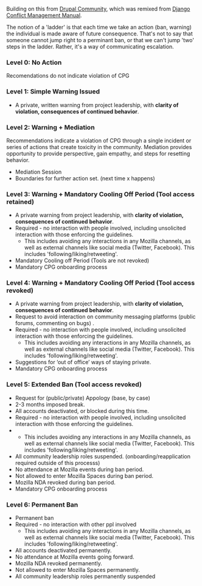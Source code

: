 Building on this from [Drupal Community](https://www.drupal.org/conflict-resolution), which was remixed from [Django Conflict Management Manual](https://www.djangoproject.com/conduct/enforcement-manual/).

The notion of a 'ladder' is that each time we take an action (ban, warning) the individual is made aware of future consequence.  That's not to say that someone cannot jump right to a perminant ban, or that we can't jump 'two' steps in the ladder.  Rather, it's a way of communicating escalation.  

### Level 0: No Action
Recomendations do not indicate violation of CPG

### Level 1: Simple Warning Issued
* A private, written warning from project leadership, with **clarity of violation, consequences of continued behavior**.

### Level 2: Warning + Mediation
Recommendations indicate a violation of CPG through a single incident or series of actions that create toxicity in the community. Mediation provides opportunity to provide perspective, gain empathy, and steps for resetting behavior.
* Mediation Session
* Boundaries for further action set.  (next time x happens)

### Level 3: Warning + Mandatory Cooling Off Period (Tool access retained)
* A private warning from project leadership, with **clarity of violation, consequences of continued behavior**.
* Required - no interaction with people involved, including unsolicited interaction with those enforcing the guidelines.
  * This includes avoiding any interactions in any Mozilla channels, as well as external channels like social media (Twitter, Facebook). This includes 'following/liking/retweeting'.
* Mandatory Cooling off Period   (Tools are not revoked)
* Mandatory CPG onboarding process 

### Level 4: Warning + Mandatory Cooling Off Period (Tool access revoked)
* A private warning from project leadership, with **clarity of violation, consequences of continued behavior**.
* Request to avoid interaction on community messaging platforms (public forums, commenting on bugs) .
* Required - no interaction with people involved, including unsolicited interaction with those enforcing the guidelines.
  * This includes avoiding any interactions in any Mozilla channels, as well as external channels like social media (Twitter, Facebook). This includes 'following/liking/retweeting'.
* Suggestions for ‘out of office’ ways of staying private.
* Mandatory CPG onboarding process 

### Level 5: Extended Ban (Tool access revoked)
* Request for (public/private) Appology (base, by case)
* 2-3 months imposed break.
* All accounts deactivated, or blocked during this time.
* Required - no interaction with people involved, including unsolicited interaction with those enforcing the guidelines.
* * This includes avoiding any interactions in any Mozilla channels, as well as external channels like social media (Twitter, Facebook). This includes 'following/liking/retweeting'.
* All community leadership roles suspended. (onboarding/reapplication required outside of this processs)
* No attendance at Mozilla events during ban period.
* Not allowed to enter Mozilla Spaces during ban period.
* Mozilla NDA revoked during ban period.
* Mandatory CPG onboarding process

### Level 6: Permanent Ban
* Permanent ban
* Required - no interaction with other ppl involved
  * This includes avoiding any interactions in any Mozilla channels, as well as external channels like social media (Twitter, Facebook). This includes 'following/liking/retweeting'.
* All accounts deactivated permanently. 
* No attendance at Mozilla events going forward.
* Mozilla NDA revoked permanently.
* Not allowed to enter Mozilla Spaces permanently.
* All community leadership roles permanently suspended
